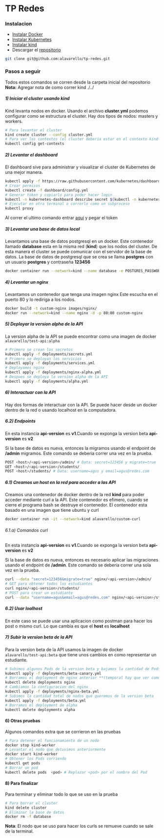 # TP Redes

### Instalacion
- [Instalar Docker](https://docs.docker.com/engine/install/)
- [Instalar Kubernetes](https://kubernetes.io/docs/tasks/tools/install-kubectl/)
- [Instalar kind](https://kind.sigs.k8s.io/docs/user/quick-start/#installation)
- Descargar el [repositorio](https://github.com/alavarello/tp-redes)
```sh
git clone git@github.com:alavarello/tp-redes.git
```
### Pasos a seguir

Todos estos comandos se corren desde la carpeta inicial del repositorio
**Nota:** Agregar nota de como correr kind ./../
##### 1) Iniciar el cluster usando kind

Kind levanta nodos en docker. Usando el archivo **cluster.yml** podemos configurar como se estructura el cluster. Hay dos tipos de nodos: masters y workers.

```sh
# Para levantar el cluster
kind create cluster --config cluster.yml
# Para ver los contextos (el cluster deberia estar en el contexto kind-kind)
kubectl config get-contexts
```
 ##### 2) Levantar el dashboard
El dashboard sive para administrar y visualizar el cluster de Kubernetes de una mejor manera.
```sh
kubectl apply -f https://raw.githubusercontent.com/kubernetes/dashboard/v2.0.1/aio/deploy/recommended.yaml
# Crear permisos
kubectl create -f dashboard/config.yml
# Generar token y copiarlo para poder hacer login
kubectl -n kubernetes-dashboard describe secret $(kubectl -n kubernetes-dashboard get secret | grep admin-user | awk '{print $1}')
# Ejecutar en otra terminal o correrlo como un subproceso
kubectl proxy
```

Al correr el ultimo comando entrar [aqui](http://localhost:8001/api/v1/namespaces/kubernetes-dashboard/services/https:kubernetes-dashboard:/proxy/#/login) y pegar el token

 ##### 3) Levantar una base de datos local

Levantamos una base de datos postgresql en un docker. Este contenedor llamado **database** esta en la misma red (**kind**) que los nodos del cluster. De esta manera el cluster se puede comunicar con el servidor de la base de datos. La base de datos de postgresql que se crea se llama **postgres** con un usuario **postgres** y contraseña **123456**

```sh
docker container run --network=kind --name database -e POSTGRES_PASSWORD=123456 -d postgres
```

 ##### 4) Levantar un nginx

Levantamos un contenedor que tenga una imagen nginx
Este  escucha en el puerto 80 y lo rediriga a los nodos.

```sh
docker build -t custom-nginx images/nginx/
docker run --network=kind --name nginx -d -p 80:80 custom-nginx
```

 ##### 5) Deployar la version alpha de la API

La version alpha de la API se puede encontrar como una imagen de docker `alavarello/test-api:alpha`

```sh
# Primero se crean los secretos
kubectl apply -f deployments/secrets.yml
# Primero se deployan los servicios
kubectl apply -f deployments/services.yml
# Deployamos nginx
kubectl apply -f deployments/nginx-alpha.yml
# Despues se deploya la version alpha de la API
kubectl apply -f deployments/alpha.yml
```

 ##### 6) Interactuar con la API
 Hay dos formas de interactuar con la API. Se puede hacer desde un docker dentro de la red o usando localhost en la computadora.

 ##### 6.2) Endpoints

 En esta instancia **api-version** es **v1**.Cuando se exponga la version beta **api-version** es **v2**

Si la base de datos es nueva, entonces la migramos usando el endpoint de **/admin** migramos. Este comando se deberia correr una vez en la prueba.

 ```sh
POST <host>/<api-version>/admin/ # Data: secret=123456 y migrate=true
GET <host>/<api-version>/students/
POST <host>/students/ # Data: username=agus y email=agus@redes.com
```

 ##### 6.1) Creamos un host en la red para acceder a las API

Creamos una contenedor de docker dentro de la red **kind** para poder acceder mediante curl a la API. Este contenedor es efimero, cuando se cierre el programa bash se destruye el contenedor. El contenedor esta basado en una imagen que tiene ubuntu y curl

 ```sh
docker container run -it --network=kind alavarello/custom-curl
```
 ###### 6.1.a) Comandos curl

En esta instancia **api-version** es **v1**.Cuando se exponga la version beta **api-version** es **v2**

Si la base de datos es nueva, entonces es necesario aplicar las migraciones usando el endpoint de **/admin**. Este comando se deberia correr una sola vez en la prueba.

 ```sh
curl --data "secret=123456&migrate=true" nginx/<api-version>/admin/
# GET para obtener todos los estudiantes
curl nginx/<api-version>/students/
# POST para crear un estudiante
curl --data "username=agus&email=agus@redes.com" nginx/<api-version>/students/
```

 ##### 6.2) Usar loalhost

 En este caso se puede usar una aplicacion como postman para hacer los post o mismo curl. Lo que cambia es que el **host** es **localhost**

 ##### 7) Subir la version beta de la API
Para la version beta de la API usamos la imagen de docker `alavarello/test-api:beta` que tiene unos cambios en como representar un estudiante.

```sh
# Subimos algunos Pods de la version beta y bajamos la cantidad de Pods de la version alpha
kubectl apply -f deployments/beta-canary.yml
# Borramos el deployment de nginx anterior **(temporal hay que ver como cambiarlo)**
kubectl delete deployments nginx
# Cambiamos la configuracion del nginx
kubectl apply -f deployments/nginx-beta.yml
# Subimos la cantidad total de nodos que queremos de la version beta
kubectl apply -f deployments/beta.yml
# Borramos el deployment de alpha
kubectl delete deployments alpha
```

 #### 6) Otras pruebas

 Algunos comandos extra que se corrieron en las pruebas

 ```sh
# Para detener el funcionamiento de un nodo
docker stop kind-worker
# Levantar el nodo que detuvimos anteriormente
docker start kind-worker
# Obtener los Pods corriendo
kubectl get pods
# Borrar un pod
kubectl delete pods  <pod> # Replazar <pod> por el nombre del Pod
```

 #### 8) Para finalizar

Para terminar y eliminar todo lo que se uso en la prueba

 ```sh
# Para borrar el cluster
kind delete cluster
# Eliminar la base de datos
docker rm -f database
```

**Nota**: El nodo que se uso para hacer los curls se remueve cuando se sale de la terminal.
